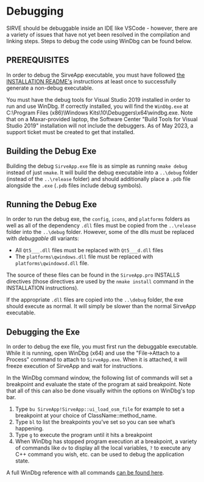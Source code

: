 # Debugging

SIRVE should be debuggable inside an IDE like VSCode - however, there are a variety of issues that have not yet been resolved in the compilation and linking steps. Steps to debug the code using WinDbg can be found below.

## PREREQUISITES

In order to debug the SirveApp executable, you must have followed [the INSTALLATION README's](./INSTALLATION.md) instructions at least once to successfully generate a non-debug executable.

You must have the debug tools for Visual Studio 2019 installed in order to run and use WinDbg. If correctly installed, you will find the `WinDbg.exe` at C:\Program Files (x86)\Windows Kits\10\Debuggers\x64\windbg.exe. Note that on a Maxar-provided laptop, the Software Center "Build Tools for Visual Studio 2019" installation will not include the debuggers. As of May 2023, a support ticket must be created to get that installed.

## Building the Debug Exe

Building the debug `SirveApp.exe` file is as simple as running `nmake debug` instead of just `nmake`. It will build the debug executable into a `..\debug` folder (instead of the `..\release` folder) and should additionally place a `.pdb` file alongside the `.exe` (`.pdb` files include debug symbols).

## Running the Debug Exe

In order to run the debug exe, the `config`, `icons`, and `platforms` folders as well as all of the dependency `.dll` files must be copied from the `..\release` folder into the `..\debug` folder. However, some of the dlls must be replaced with _debuggable_ dll variants:

- All `Qt5___.dll` files must be replaced with `Qt5___d.dll` files
- The `platforms\qwindows.dll` file must be replaced with `platforms\qwindowsd.dll` file.

The source of these files can be found in the `SirveApp.pro` INSTALLS directives (those directives are used by the `nmake install` command in the INSTALLATION instructions).

If the appropriate `.dll` files are copied into the `..\debug` folder, the exe should execute as normal. It will simply be slower than the normal SirveApp executable.

## Debugging the Exe

In order to debug the exe file, you must first run the debuggable executable. While it is running, open WinDbg (x64) and use the "File->Attach to a Process" command to attach to `SirveApp.exe`. When it is attached, it will freeze execution of SirveApp and wait for instructions.

In the WinDbg command window, the following list of commands will set a breakpoint and evaluate the state of the program at said breakpoint. Note that all of this can also be done visually within the options on WinDbg's top bar.

1.	Type `bu SirveApp!SirveApp::ui_load_osm_file` for example to set a breakpoint at your choice of ClassName::method_name. 
2.	Type `bl` to list the breakpoints you’ve set so you can see what’s happening.
3.	Type `g` to execute the program until it hits a breakpoint
4.	When WinDbg has stopped program execution at a breakpoint, a variety of commands like `dv` to display all the local variables, `?` to execute any C++ command you wish, etc. can be used to debug the application state.

A full WinDbg reference with all commands [can be found here](https://learn.microsoft.com/en-us/windows-hardware/drivers/debugger/commands).